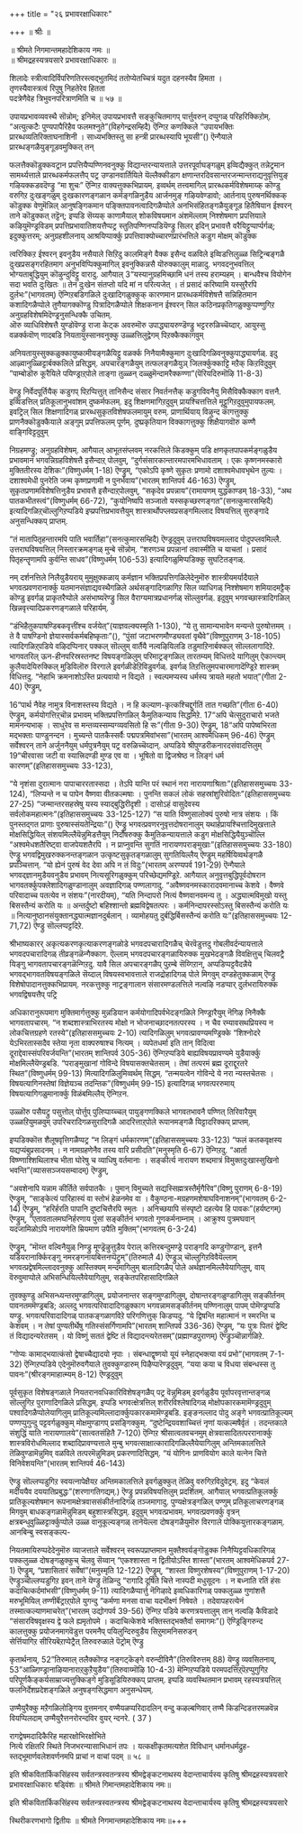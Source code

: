 +++
title = "२६ प्रभावरक्षाधिकारः"

+++
॥ श्रीः ॥  

॥ श्रीमते निगमान्तमहादेशिकाय नमः ॥   
॥ श्रीमद्रहस्यत्रयसारे प्रभावरक्षाधिकारः ॥  

शिलादेः स्त्रीत्वादिर्विपरिणतिरस्त्वद्भुतमिदं ततोप्येतच्चित्रं यदुत दहनस्यैव हिमता ।   
तृणस्यैवास्त्रत्वं रिपुषु निहतेरेव हितता   
पदत्रेणैवेह त्रिभुवनपरित्राणमिति च ॥ ५७ ॥

उपायप्रभावव्यवस्थै सॊन्नोम्; इनिमेल् उपायप्रभावत्तै सङ्कुचितमागप् पार्त्तुवरुन् दप्पुगळ् परिहरिक्किऱोम्. “अत्युत्कटैः पुण्यपापैरिहैव फलमश्नुते”(विहगेन्द्रसम्हिदै) ऎन्गिऱ कणक्किले “उपायभक्तिः प्रारब्धव्यतिरिक्ताघनाशिनी । साध्यभक्तिस्तु सा हन्त्री प्रारब्धस्यापि भूयसी”() ऎन्गैयाले प्रारब्धङ्गळैयुङ्गूडवमुक्कित् तन्

फलत्तैक्कॊडुक्कवट्रान प्रपत्तियैप्पण्णिनवनुक्कु विद्यान्तरन्यायत्ताले उत्तरपूर्वाघङ्गळुम् इव्विद्यैक्कुत् तन्नेट्रमान सामर्थ्यत्ताले प्रारब्धकर्मफलत्तैप् पट्र उण्डानवार्तियिले यॆल्लैक्कीडाग क्षणान्तरदिवसान्तरजन्मान्तराद्यनुवृत्तियुङ् गऴियक्कडवदॆण्ड्रु “मा शुचः” ऎन्गिऱ वाक्यत्तुक्कभिप्रायम्. इव्वर्थम् तत्त्वमागिल् प्रारब्धकर्मविशेषमाय्क् कॊण्डु वरुगिऱ दुःखङ्गळुम् दुःखकारणङ्गळान कर्मङ्गळिनुडैय आर्जनमुङ् गऴियवेण्डावो; आर्तनाय् पुरुषनर्थिक्कक् कॊडुक्क वेणुमॆन्निल् आनुषङ्गिकमान पङ्क्तिपावनत्वादिगळैप्पोले अनभिसंहितङ्गळैयुङ्गूड हितैषियान ईश्वरन् ताने कॊडुक्कत् तट्टॆन्; इप्पडि सॆय्यक् काणामैयाल् शोकविषयमान अंशमॆल्लाम् निश्शेषमाग प्रपत्तियाले कऴियुमॆण्ड्रविडम् प्रपत्तिप्रभावातिशयत्तैप्पट्र स्तुतिपण्णिनप्पडियॆण्ड्रु सिलर् इदिन् प्रभावत्तै वरैयिट्टुप्पार्प्पर्गळ्; इदुक्कुत्तरम्; अनुग्रहशीलनाय् आश्रयिप्पार्क्कु प्रपत्तिवाक्योच्चारणप्रारंभत्तिले कडुग मोक्षम् कॊडुक्क

त्वरिक्किऱ ईश्वरन् इवनुडैय नसैयाले सिऱिदु कालमिङ्गे वैक्क इसैन्द वळविले इव्विडत्तिलुळ्ळ सिट्रिन्बङ्गळै दुःखप्रसङ्गरहितमाग अनुभविप्पिक्कुमागिल् इवनुक्किन्नसै यॊरुक्कालुम् माळादु. भगवदनुभवत्तिल् भोग्यताबुद्धियुम् कॊऴुन्दुविट्टु वारादु. आगैयाल् 3“यस्यानुग्रहमिच्छामि धनं तस्य हराम्यहम् । बान्धवैश्च वियोगेन सदा भवति दुःखितः ॥ तेन दुःखेन संतप्तो यदि मां न परित्यजेत् । तं प्रसादं करिष्यामि यस्सुरैरपि दुर्लभः”(भागवतम्) ऎन्गिऱबडिगळिले दुःखादिगळुक्कुक् कारणमान प्रारब्धकर्मविशेषत्तै सन्निहितमान कशादिगळैप्पोले तुणैयागक्कॊण्डु पित्रादिगळैप्पोले शिक्षकनान ईश्वरन् सिल कठिनप्रकृतिगळुक्कुप्पण्णुगिऱ अनुग्रहविशेषमिदॆण्ड्रनुसन्धिक्कै उचितम्.  
ऒरु व्याधिविशेषत्तै युण्डोवॆण्ड्रु राजा केट्क अवरुमॊरु उपाद्ध्यायरुण्डॆण्ड्रु भट्टररुळिच्चॆय्दार्. आयुस्सु वळर्क्कवॊण् णादबडि नियतायुस्सानवनुक्कु उळ्ळत्तिलुद्वेगम् पिऱक्कैक्कागवुम्

अनियतायुस्सुक्कळुक्कायुष्कामीयङ्गळैयिट्टु वळर्क्क निनैयामैक्कुमाग दुःखादिगळिवनुक्कुपाद्ध्यायर्गळ्. इदु आऴ्वानुळ्ळिट्टार्बक्कलिले प्रसिद्धम्. अपचारङ्गळैयुम् तत्फलङ्गळैयुञ् जिलर्क्कुक्काट्टि मऱैक् किऱविदुवुम् ”पाम्बोडॊरु कूरैयिले पयिण्ड्राऱ्‌पोले ताङ्गा तुळ्ळन् दळ्ळुमॆन्दामरैक्कण्णा”(पॆरियदिरुमॊऴि 11-8-3)

वॆण्ड्रु निर्वेदपूर्तियैक् कडुगप् पिऱप्पित्तुत् तानिसैन्द संसार निवर्तनत्तैक् कडुगविवनैयु मिसैविक्कैक्काग वत्तनै. इव्विडत्तिल् प्रतिकूलानुभवांशम् दुष्कर्मफलम्. इदु शिक्षणमागिऱदुवुम् प्रायश्चित्तत्तिले मूट्टुगिऱदुवुमुपायफलम्. इवट्रिल् सिल शिक्षणादिगळ् प्रारब्धसुकृतविशेषफलमायुम् वरुम्. प्राणार्थियाय् विऴुन्द कागत्तुक्कु प्राणनैक्कॊडुक्कैयाले अङ्गुम् प्रपत्तिफलम् पूर्णम्. दुष्प्रकृतियान विक्कागत्तुक्कु शिक्षैयागवॊरु कण्णै वाङ्गिविट्टदुवुम्

निग्रहमण्ड्रु; अनुग्रहविशेषम्. आगैयाल् आभूतसंप्लवम् नरकत्तिले किडक्कुम् पडि क्षणकृतपापकर्मङ्गळुडैय प्रभावमान भगवन्निग्रहविशेषत्तै इसैन्दाऱ्‌ पोलवुम्, “दुर्गसंसारकान्तारमपारमभिधावताम् । एकः कृष्णनमस्कारो मुक्तितीरस्य देशिकः”(विष्णुधर्मम् 1-18) ऎण्ड्रुम्, “एकोऽपि कृष्णे सुकृतः प्रणामो दशाश्वमेधावभृथेन तुल्यः । दशाश्वमेधी पुनरेति जन्म कृष्णप्रणामी न पुनर्भवाय”(भारतम् शान्तिपर्व 46-163) ऎण्ड्रुम्, सुकृतप्रणामविशेषत्तिनुडैय प्रभावत्तै इसैन्दाऱ्‌पोलवुम्, “सकृदेव प्रपन्नाय”(रामायणम् युद्धकाण्डम् 18-33), “अथ पातकभीतस्त्वं”(विष्णुधर्मम् 66-72), “कुयोनिष्वपि सञ्जातो यस्सकृच्छरणङ्गत”(सनत्कुमारसम्हिदै) इत्यादिगळिऱ्‌चॊल्लुगिऱप्पडिये इप्प्रपत्तिप्रभावत्तैयुम् शास्त्रार्थोपप्लवप्रसङ्गमिल्लाद विषयत्तिल् सुरुङ्गादे अनुसन्धिक्कप् प्राप्तम्.

“तं मातापितृहन्तारमपि पाति भवार्तिहा”(सनत्कुमारसम्हिदै) ऎण्ड्रदुवुम् उत्तराघविषयमल्लाद पोदुपप्लवमिल्लै. उत्तराघविषयत्तिल् निस्तारक्रमङ्गळ् मुन्बे सॊन्नोम्. “शरणञ्च प्रपन्नानां तवास्मीति च याचतां । प्रसादं पितृहन्तॄणामपि कुर्वन्ति साधव”(विष्णुधर्मम् 106-53) इत्यादिगळुमिप्पडिक्कु सुघटितङ्गळ्.  

नम् दर्शनत्तिले निलैयुडैयराय् मुमुक्षुक्कळाय् कर्मज्ञान भक्तिप्रपत्तिगळिलेदेनुमॊरु शास्त्रीयमर्यादैयाले भगवत्प्रवणरानार्क्कु यतमानसंज्ञाद्यवस्थैगळिले अर्थसङ्गादिगळागिऱ सिल व्याधिगळ् निश्शेषमाग शमियादमट्टैक् कॊण्डु इवर्गळ् प्राकृतरैप्पोले असंभाष्यरॆण्ड्रु सिल वैराग्यमात्रप्रधानर्गळ् सॊल्लुवर्गळ्. इदुवुम् भगवच्छास्त्रादिगळिल् खिन्नवृत्त्यादिप्रकरणङ्गळाले परिहार्यम्.

“डंभिहैतुकपाषण्डिबकवृत्तींश्च वर्जयेत्”(याज्ञवल्क्यस्मृति 1-130), “ये तु सामान्यभावेन मन्यन्ते पुरुषोत्तमम् । ते वै पाषण्डिनो ज्ञेयास्सर्वकर्मबहिष्कृताः”(), “पुंसां जटाभरणमौण्ड्यवतां वृथैवे”(विष्णुपुराणम् 3-18-105) त्यादिगळिऱ्‌पडिये वऴिदप्पिनार् पक्कल् सॊल्लुम् वार्तैयै नल्वऴियिलडि तडुमाऱिनार्बक्कल् सॊल्ललागादिऱे. भागवतरिल् ऊन-हीनपरिस्रस्तनष्ट विषयङ्गळिलुम् परिमाट्रङ्गळिल् तारतम्यम् विधित्तदे यागिलुम् ऐकान्त्यम् कुलैयादेयिरुक्किल् मुडिविलॊरु विरगाले इवर्गळीडेऱिविडुवर्गळ्. इवर्गळ् तिऱत्तिलुमपचारमागादॆण्ड्रिऱे शास्त्रम् विधित्तदु. “नेहाभि क्रमनाशोऽस्ति प्रत्यवायो न विद्यते । स्वल्पमप्यस्य धर्मस्य त्रायते महतो भयात्”(गीता 2-40) ऎण्ड्रुम्,

16“पार्थ नैवेह नामुत्र विनाशस्तस्य विद्यते । न हि कल्याण-कृत्कश्चिद्दुर्गतिं तात गच्छति”(गीता 6-40) ऎण्ड्रुम्, कर्मयोगत्तिऱ्‌चॊन्न प्रभावम् भक्तिप्रपत्तिगळिल् कैमुतिकन्याय सिद्धमिऱे. 17“अपि चेत्सुदुराचारो भजते मामनन्यभाक् । साधुरेव स मन्तव्यस्सम्यग्व्यवसितो हि सः”(गीता 9-30) ऎण्ड्रुम्, 18“अपि पापेष्वभिरता मद्भक्ताः पाण्डुनन्दन । मुच्यन्ते पातकैस्सर्वैः पद्मपत्रमिवांभसा”(भारतम्  आश्वमेधिकम् 96-46) ऎण्ड्रुम् सर्वेश्वरन् ताने अर्जुननैयुम् धर्मपुत्रनैयुम् पट्र वरुळिच्चॆय्दान्. अप्पडिये श्रीपुण्डरीकनारदसंवादत्तिलुम् 19“चीरवासा जटी वा स्यात्त्रिदण्डी मुण्ड एव वा । भूषितो वा द्विजश्रेष्ठ न लिङ्गं धर्म कारणम्”(इतिहाससमुच्चयः 33-123),

“ये नृशंसा दुरात्मानः पापाचाररतास्सदा । तेऽपि यान्ति परं स्थानं नरा नारायणाश्रिताः”(इतिहाससमुच्चयः 33-124), “लिप्यन्ते न च पापेन वैष्णवा वीतकल्मषाः । पुनन्ति सकलं लोकं सहस्रांशुरिवोदितः”(इतिहाससमुच्चयः 27-25) “जन्मान्तरसहस्रेषु यस्य स्याद्बुद्धिरीदृशी । दासोऽहं वासुदेवस्य सर्वलोकमहात्मनः”(इतिहाससमुच्चयः 33-125-127) “स याति विष्णुसालोक्यं पुरुषो नात्र संशयः । किं पुनस्तद्गत प्राणाः पुरुषास्संयतेन्द्रियाः”() ऎण्ड्रु भगवत्प्रवणरनुवृत्तदोषरानालुम् यथार्हप्रायश्चित्तादिमुखत्ताले मोक्षसिद्धियिल् संशयमिल्लैयॆन्नुमिडत्तैयुम् निर्दोषरुक्कु कैमुतिकन्यायत्ताले कडुग मोक्षसिद्धियैयुञ्चॊल्लि “अश्वमेधशतैरिष्ट्वा वाजपेयशतैरपि । न प्राप्नुवन्ति सुगतिं नारायणपराङ्मुखाः”(इतिहाससमुच्चयः 33-180) ऎण्ड्रु भगवद्विमुखरुक्कनन्तङ्गळान उत्कृष्टसुकृतङ्गळालुम् सुगतियिल्लैय् ऎण्ड्रुम् महर्षियिव्वर्थङ्गळै प्रपञ्चित्तान्. “यो ह्येनं पुरुषं वेद देवा अपि न तं विदुः”(भारतम् अरण्यपर्व 191-29) ऎन्गैयाले भगवद्ज्ञानमुडैयवनुडैय प्रभावम् नित्यसूरिगळुक्कुम् परिच्छेद्यमण्ड्रिऱे. आगैयाल् अनुवृत्तबुद्धिपूर्वदोषरान भागवतर्क्कुपक्लेशादिगळुण्डानालुम् अवज्ञादिगळ् पण्णलागादु. “अवैष्णवनमस्कारादवमानाच्च केशवे । वैष्णवे परिवादाच्च पतत्येव न संशयः”(नारदीयम्), “यति निन्दापरो नित्यं वैष्णवानवमन्य तु । अद्ध्यात्मविमुखो यस्तु बिसस्तैन्यं करोति यः ॥ अन्तर्दुष्टो बहिश्शान्तो ब्रह्मविद्वेषतत्परः । कर्मनिन्दापरस्सोऽस्तु बिसस्तैन्यं करोति यः ॥ नित्यानुष्ठानसंयुक्तानद्ध्यात्मज्ञानदुर्बलान् । व्यामोहयतु दुर्बद्धिर्बिसस्तैन्यं करोति यः”(इतिहाससमुच्चयः 12-71,72) ऎण्ड्रु सॊल्लप्पट्टदिऱे.

श्रीभाष्यकारर् अकृत्यकरणकृत्याकरणङ्गळोडे भगवदपचारादिगळैच् चेरवॆडुत्तदु गोबलीवर्दन्यायत्ताले भगवदपचारादिगळ् तीव्रङ्गळॆन्गैक्काग. ऎल्लाम् भगवदपचारङ्गळायिरुक्क मुखभेदङ्गळै विवक्षित्तुच् चिलवट्रै यिङ्गु भागवतापचारङ्गळॆन्गिऱदु. यावै सिल अपचारङ्गळैप् पुऱम्बे सॆय्गिऱान्, अप्पडिप्पट्टवैदन्नैये भगवद्भागवतविषयङ्गळिले सॆय्दाल् विषयस्वभावत्ताले राजद्रोहादिगळ् पोले मिगवुम् दण्डहेतुक्कळाम् ऎण्ड्रु विशेषोपादानत्तुक्कभिप्रायम्. नरकत्तुक्कु नाट्रङ्गालान संसारमण्डलत्तिले नल्वऴि नडप्पार् दुर्लभरायिरुक्क भगवद्विषयत्तैप् पट्रि

अधिकारानुरूपमाग मुक्तिमार्गत्तुक्कु मुन्नडियान कर्मयोगादिपर्वभेदङ्गळिले निण्ड्रारैयुम् नॆगिऴ निनैक्कै भागवतापचारम्. “न शब्दशास्त्राभिरतस्य मोक्षो न भोजनाच्छादनतत्परस्य । न चैव रम्यावसथप्रियस्य न लोकचित्तग्रहणे रतस्ये”(इतिहाससमुच्चयः 2-10) त्यादिगळिलुम् भगवत्प्रावण्यमण्ड्रिक्के “शिश्नोदरे येऽभिरतास्सदैव स्तेया नृता वाक्परुषाश्च नित्यम् । व्यपेतधर्मा इति तान् विदित्वा दूराद्देवास्संपरिवर्जयन्ति”(भारतम् शान्तिपर्व 305-36) ऎन्गिऱप्पडिये बाह्यविषयप्रावण्यमे युडैयार्क्कु मोक्षमिल्लैयॆण्ड्रबडि. “पराङ्मुखानां गोविन्दे विषयासक्तचेतसाम् । तेषां तत्परमं ब्रह्म दूराद्दूरतरे स्थित”(विष्णुधर्मम् 99-13) मित्यादिगळिलुमिव्वर्थम् सिद्धम्. “तन्मयत्वेन गोविन्दे ये नरा न्यस्तचेतसः । विषयत्यागिनस्तेषां विज्ञेयञ्च तदन्तिक”(विष्णुधर्मम् 99-15) इत्यादिगळ् भगवत्पररुमाय् विषयत्यागिगळुमानार्क्कु विळंबमिल्लैय् ऎन्गिऱन.

उळ्ळॊरु पसैयट्रु पसुत्तोल् पोर्त्तुप् पुलिप्पाय्च्चल् पायुङ्गणक्किले भागवतभावनै पण्णित् तिरिवारैयुम् उळ्ळऱियुमळवुम् उपरिचरादिगळसुरादिगळै आदरित्ताऱ्‌पोले रूपानमङ्गळै यिट्टादरिक्कप् प्राप्तम्.  

इप्पडिक्कॊत्त शैलूषवृत्तिगळैप्पट्र “न लिङ्गं धर्मकारणम्”(इतिहाससमुच्चयः 33-123) “फलं कतकवृक्षस्य यद्यप्यंबुप्रसादनम् । न नामग्रहणेनैव तस्य वारि प्रसीदति”(मनुस्मृति 6-67) ऎन्गिऱदु. “आर्ता विष्ण्णाश्शिथिलाश्च भीता घोरेषु च व्याधिषु वर्तमानाः । सङ्कीर्त्य नारायण शब्दमात्रं विमुक्तदुःखास्सुखिनो भवन्ति”(व्याससञ्जयसम्वादम्) ऎण्ड्रुम्,

“अवशेनापि यन्नाम कीर्तिते सर्वपातकैः । पुमान् विमुच्यते सद्यस्सिह्मत्रस्तैर्मृगैरिव”(विष्णु पुराणम् 6-8-19) ऎण्ड्रुम्, “साङ्केत्यं पारिहास्यं वा स्तोभं हेळनमेव वा । वैकुण्ठना-मग्रहणमशेषाघविनाशनम्”(भागवतम् 6-2-14) ऎण्ड्रुम्, “हरिर्हरति पापानि दुष्टचित्तैरपि स्मृतः । अनिच्छयापि संस्पृष्टो दहत्येव हि पावकः”(हर्यष्टगम्) ऎण्ड्रुम्, “एतावतालमघनिर्हरणाय पुंसां सङ्कीर्तनं भगवतो गुणकर्मनाम्नाम् । आक्रुश्य पुत्रमघवान् यदजामिळोऽपि नारायणेति म्रियमाण उपैति मुक्तिम्”(भागवतम् 6-3-24)

ऎण्ड्रुम्, ”मॊय्त्त वल्विनैयुळ् निण्ड्रु मूण्ड्रॆऴुत्तुडैय पेराल् कत्तिरबन्दुमण्ड्रे पराङ्गदि कण्डुगॊण्डान्, इत्तनै यडियरानार्क्किरङ्गु नमरङ्गनायबित्तनप्पॆट्रुम्”(तिरुमालै 4) ऎण्ड्रुञ् चॊल्लुगिऱविवैयॆल्लाम् भगवत्प्रद्वेषमिल्लादवनुक्कु आस्तिक्यम् मन्दमागिलुम् बालादिगळैप् पोले अर्थज्ञानमिल्लैयेयागिलुम्, वाय् वॆरुवुमाप्पोले अभिसन्धियिल्लैयेयागिलुम्, सङ्केतपरिहासादिगळिले

तुवक्कुण्डु अभिसन्ध्यन्तरमुण्डागिलुम्, प्रयोजनान्तर सङ्गमुण्डागिलुम्, दोषान्तरङ्गळुण्डागिलुम् सङ्कीर्तनम् पावनतममॆण्ड्रबडि; अल्लदु भगवत्परिवादादिगळुक्काग भगवन्नामसङ्कीर्तनम् पण्णिनालुम् पापम् पोमॆण्ड्रप्पडि यण्ड्रु. भगवत्परिवादादिगळ् पातकङ्गळागविऱे परिगणित्तुक् किडप्पदु. “ये द्विषन्ति महात्मानं न स्मरन्ति च केशवम् । न तेषां पुण्यतीर्थेषु गतिस्संसर्गिणामपि”(भारतम् शान्तिपर्व 336-36) ऎण्ड्रुम्, “यः पुत्रः पितरं द्वेष्टि तं विद्यादन्यरेतसम् । यो विष्णुं सततं द्वेष्टि तं विद्यादन्त्यरेतसम्”(प्रह्माण्डपुराणम्) ऎण्ड्रुञ्चॊन्नार्गळिऱे.  

“गोप्यः कामाद्भयात्कंसो द्वेषाच्चैद्यादयो नृपाः । संबन्धाद्वृष्णयो यूयं स्नेहाद्भक्त्या वयं प्रभो”(भागवतम् 7-1-32) ऎन्गिऱप्पडिये एदेनुमॊरुवगैयाले तुवक्कुण्डारुम् पिऴैप्पारॆण्ड्रदुवुम्. “यया कया च विधया संबन्धस्स तु पावनः”(श्रीरङ्गमाहात्म्यम् 8-12) ऎण्ड्रदुवुम्

पूर्वसुकृत विशेषङ्गळाले नियतरानवधिकारिविशेषङ्गळैप् पट्र वॆन्नुमिडम् इवर्गळुडैय पूर्वापरवृत्तान्तङ्गळ् सॊल्लुगिऱ पुराणादिगळिले प्रसिद्धम्. इप्पडि भगवत्क्षेत्रत्तिल् शरीरविश्लेषादिगळ् मोक्षोपकारकमामॆण्ड्रदुवुम् पश्वादिगळैप्पोलेयागिलुम् प्रातिकूल्यमिल्लादार्क्कुपकारकमामॆण्ड्रबडि. इङ्ङनल्लाद पोदु अङ्गे भगवत्प्रातिकूल्यम् पण्णप्पुगुन्दु पट्टवर्गळुक्कुम् मोक्षमुण्डागप् प्रसङ्गिक्कुम्. “दुष्टेन्द्रियवशाच्चित्तं नृणां यत्कल्मषैर्वृतं । तदन्तकाले संशुद्धिं याति नारायणालये”(सात्वतसंहितै 7-120) ऎन्गिऱ श्रीसात्वतवचनमुम् क्षेत्रवासादितत्पररानार्क्कु शास्त्रविरोधमिल्लाद शब्दादिप्रावण्यत्ताले मुन्बु भगवत्साक्षात्कारादिगळिल्लैयेयागिलुम् अन्तिमकालत्तिले तॆळिवुण्डामॆन्नुमिव् वळविले तत्परमॆन्नुमिडम् प्रकरणादिसिद्धम्. “यं योगिनः प्राणवियोग काले यत्नेन चित्ते विनिवेशयन्ति”(भारतम् शान्तिपर्व 46-143)

ऎण्ड्रु सॊल्लप्पडुगिऱ स्वयत्नापेक्षैयऱ अन्तिमकालत्तिले इवर्गळुक्कुत् तॆळिवु वरुगिऱविदुवेट्रम्. इदु “केवलं मदीययैव दययातिप्रबुद्धः”(शरणागतिगद्यम्.) ऎण्ड्रु प्रपन्नविषयत्तिलुम् प्रदर्शितम्. आगैयाल् भगवत्प्रतिकूलर्क्कु प्रातिकूल्यशेषमान रूपनामक्षेत्रवाससंकीर्तनादिगळ् तञ्जमागादु. पुण्यक्षेत्रङ्गळिल् पण्णुम् प्रतिकूलाचरणङ्गळ् मिगवुम् बाधकङ्गळामॆन्नुमिडम् बहुशास्त्रसिद्धम्. इदुवुम् भगवत्प्रभावम्. भगवत्प्रवणर्क्कु वृत्रन् क्षत्रबन्धुवुळ्ळिट्टार्क्कुप्पोले उळ्ळ वानुकूल्यङ्गळ् तानेयॆल्ला दोषङ्गळैयुमॊरु विरगाले पोक्कियुत्तारकङ्गळाम्. आनबिन्बु स्वसङ्कल्प-

नियतमायिरुप्पदेदेनुमॊरु व्याजत्ताले सर्वेश्वरन् स्वरूपप्राप्तमान मुक्तैश्वर्यङ्गॊडुक्क निनैप्पिट्टवधिकारिगळ् पक्कलुळ्ळ दोषङ्गळुक्कुच् चॆलवु सॆय्वान् “एकश्शास्ता न द्वितीयोऽस्ति शास्ता”(भारतम्  आश्वमेधिकपर्व 27-1) ऎण्ड्रुम्, “प्रशासितारं सर्वेषां”(मनुस्मृति 12-122) ऎण्ड्रुम्, “शास्ता विष्णुरशेषस्य”(विष्णुपुराणम् 1-17-20) ऎण्ड्रुञ्चॊल्लप्पडुगिऱ इवन् ताने यॆण्ड्रु तॆळिन्दु “रागादि दूषिते चित्ते नास्पदी मधुसूदनः । न बध्नाति रतिं हंसः कदाचित्कर्दमांभसी”(विष्णुधर्मम् 9-11) त्यादिगळैप्पार्त्तु नॆगिऴादे इव्वधिकारिगळ् पक्कलुळ्ळ गुणांशत्तै मरुभूमियिल् तण्णीर्बॆट्राऱ्‌पोले युगन्दु “कर्मणा मनसा वाचा यदभीक्ष्णं निषेवते । तदेवापहरत्येनं तस्मात्कल्याणमाचरेत्”(भारतम् उद्योगपर्व 39-56) ऎन्गिऱ पडिये करणत्रयत्तालुम् तान् नल्वऴि कैविडादे “संसारविषवृक्षस्य द्वे फले ह्यमृतोपमे । कदाचित्केशवे भक्तिस्तद्भक्तैर्वा समागमः”() ऎण्ड्रिङ्गिरुन्द कालत्तुक्कु प्रयोजनमागवॆडुत्त परमनैप् पयिलुन्दिरुवुडैय सिऱुमामनिसरुडन्  
सेर्त्तियागिऱ सीरियबॆऱाप्पेट्रैत् तिरुवरुळाले पॆट्रोम् ऎण्ड्रु

कृतार्थनाय्, 52”तिरुमाल् तलैक्कॊण्ड नङ्गट्कॆङ्गे वरुन्दीविनै”(तिरुविरुत्तम् 88) यॆण्ड्रु व्यवसितनाय्, 53”आळ्गिण्ड्रानाऴियानाराऱ्‌कुऱैयुडैय”(तिरुवाय्मॊऴि 10-4-3) मॆन्गिऱप्पडिये परमपदत्तिऱ्‌पॆऱप्पुगुगिऱ परिपूर्णकैङ्कर्यसाम्राज्यत्तुक्किङ्गे मुडिसूडियिरुक्कप् प्राप्तम्. इप्पडि व्यवस्थितमान प्रभावम् रहस्यत्रयत्तिल् फलनिर्देशप्रदेशङ्गळिले अनुषङ्गसिद्धमाग अनुसन्धेयम्.  

उण्मैयुरैक्कु मऱैगळिलोङ्गिय वुत्तमनार् वण्मैयळप्परिदादलिन् वन्दु कऴल्बणिवार् तण्मै किडन्दिडत्तरमळवॆन्न वियप्पिलदाम् उण्मैयुरैत्तनरोरन्दविर वुयर् न्दनरे. ( 37 )

रागद्वेषमदादिकैरिह महारक्षोभिरक्षोभिते  
नित्ये रक्षितरि स्थिते निजभरन्यासाभिधानं तपः । यत्कक्षीकृतमत्यशेत विविधान् धर्मानधर्मद्रुह-स्तद्भूमार्णवलेशवर्णनमपि प्राचां न वाचां पदम् ॥ ५८ ॥  

इति श्रीकवितार्किकसिंहस्य सर्वतन्त्रस्वतन्त्रस्य श्रीमद्वेङ्कटनाथस्य वेदान्ताचार्यस्य कृतिषु श्रीमद्रहस्यत्रयसारे  
प्रभावरक्षाधिकारः षड्विंशः ॥ श्रीमते गिमान्तमहादेशिकाय नमः॥  

इति श्रीकवितार्किकसिंहस्य सर्वतन्त्रस्वतन्त्रस्य श्रीमद्वेङ्कटनाथस्य वेदान्ताचार्यस्य कृतिषु श्रीमद्रहस्यत्रयसारे  

स्थिरीकरणभागो द्वितीयः ॥ श्रीमते निगमान्तमहादेशिकाय नमः॥+++
